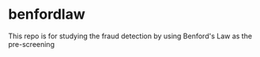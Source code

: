 # benfordlaw
This repo is for studying the fraud detection by using Benford's Law as the pre-screening
